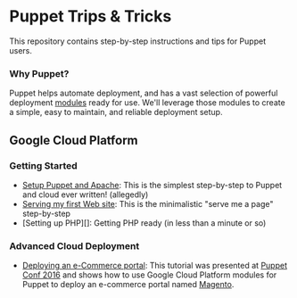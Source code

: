 # Puppet Trips & Tricks

This repository contains step-by-step instructions and tips for Puppet users.

### Why Puppet?

Puppet helps automate deployment, and has a vast selection of powerful
deployment [modules][] ready for use. We'll leverage those modules to create a
simple, easy to maintain, and reliable deployment setup.

## Google Cloud Platform

### Getting Started

- [Setup Puppet and Apache][]: This is the simplest step-by-step to Puppet and
  cloud ever written! (allegedly)
- [Serving my first Web site][]: This is the minimalistic "serve me a page"
  step-by-step
- [Setting up PHP][]: Getting PHP ready (in less than a minute or so)

### Advanced Cloud Deployment

- [Deploying an e-Commerce portal][]: This tutorial was presented at
   [Puppet Conf 2016][] and shows how to use Google Cloud Platform modules for
   Puppet to deploy an e-commerce portal named [Magento][].


[Setup Puppet and Apache]: google/setup_puppet_and_apache_google-cloud-platform.md
[Serving my first Web site]: google/first_web-app_google-cloud-platform.md
[Settings up PHP]: google/setting_up_php.md
[modules]: https://forge.puppet.com
[Deploying an e-Commerce portal]: https://github.com/nelsonjr/puppetconf-2016
[Puppet Conf 2016]: https://puppetconf2016.sched.com/event/6fj8/puppetize-all-the-things-google-cloud-nelson-araujo-google-david-schmitt-puppet
[Magento]: https://magento.com
